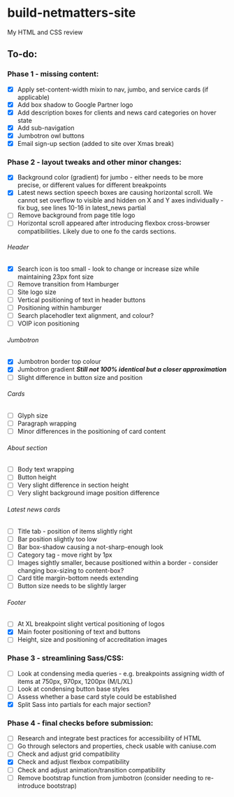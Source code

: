 # build-netmatters-site
My HTML and CSS review

## To-do:

### Phase 1 - missing content:
- [x] Apply set-content-width mixin to nav, jumbo, and service cards (if applicable)
- [x] Add box shadow to Google Partner logo
- [x] Add description boxes for clients and news card categories on hover state
- [x] Add sub-navigation
- [x] Jumbotron owl buttons
- [x] Email sign-up section (added to site over Xmas break)

### Phase 2 - layout tweaks and other minor changes:
- [x] Background color (gradient) for jumbo - either needs to be more precise, or different values for different breakpoints
- [x] Latest news section speech boxes are causing horizontal scroll. We cannot set overflow to visible and hidden on X and Y axes individually - fix bug, see lines 10-16 in latest_news partial
- [ ] Remove background from page title logo
- [ ] Horizontal scroll appeared after introducing flexbox cross-browser compatibilities. Likely due to one fo the cards sections.

###### Header
- [x] Search icon is too small - look to change or increase size while maintaining 23px font size
- [ ] Remove transition from Hamburger
- [ ] Site logo size
- [ ] Vertical positioning of text in header buttons
- [ ] Positioning within hamburger
- [ ] Search placehodler text alignment, and colour?
- [ ] VOIP icon positioning

###### Jumbotron
- [x] Jumbotron border top colour
- [x] Jumbotron gradient ***Still not 100% identical but a closer approximation***
- [ ] Slight difference in button size and position

###### Cards
- [ ] Glyph size
- [ ] Paragraph wrapping
- [ ] Minor differences in the positioning of card content

###### About section
- [ ] Body text wrapping
- [ ] Button height
- [ ] Very slight difference in section height
- [ ] Very slight background image position difference

###### Latest news cards
- [ ] Title tab - position of items slightly right
- [ ] Bar position slightly too low
- [ ] Bar box-shadow causing a not-sharp-enough look
- [ ] Category tag - move right by 1px
- [ ] Images sightly smaller, because positioned within a border - consider changing box-sizing to content-box?
- [ ] Card title margin-bottom needs extending
- [ ] Button size needs to be slightly larger

###### Footer
- [ ] At XL breakpoint slight vertical positioning of logos
- [x] Main footer positioning of text and buttons
- [ ] Height, size and positioning of accreditation images

### Phase 3 - streamlining Sass/CSS:
- [ ] Look at condensing media queries - e.g. breakpoints assigning width of items at 750px, 970px, 1200px (M/L/XL)
- [ ] Look at condensing button base styles
- [ ] Assess whether a base card style could be established
- [x] Split Sass into partials for each major section?

### Phase 4 - final checks before submission:
- [ ] Research and integrate best practices for accessibility of HTML
- [ ] Go through selectors and properties, check usable with caniuse.com
- [ ] Check and adjust grid compatibility
- [x] Check and adjust flexbox compatibility
- [ ] Check and adjust animation/transition compatibility
- [ ] Remove bootstrap function from jumbotron (consider needing to re-introduce bootstrap)
